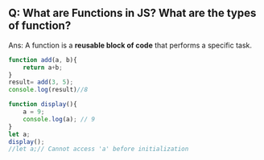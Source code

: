 ## Q: What are Functions in JS? What are the types of function?
Ans: A function is a **reusable block of code** that performs a specific task.
```js
function add(a, b){
    return a+b;
}
result= add(3, 5);
console.log(result)//8
```
```js
function display(){
    a = 9;
    console.log(a); // 9
}
let a;
display();
//let a;// Cannot access 'a' before initialization
```
